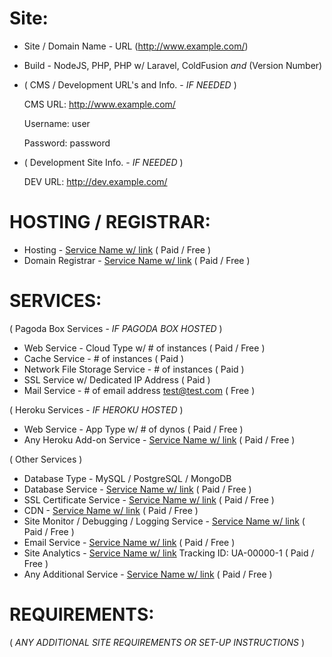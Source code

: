 Site:
=======
 - Site / Domain Name - URL (http://www.example.com/)
 - Build - NodeJS, PHP, PHP w/ Laravel, ColdFusion _and_ (Version Number)
 - ( CMS / Development URL's and Info. -  _IF NEEDED_ )

    CMS URL:  http://www.example.com/

    Username:  user

    Password:  password

 - ( Development Site Info. -  _IF NEEDED_ )

    DEV URL:  http://dev.example.com/

 HOSTING / REGISTRAR:
 ====================
 - Hosting - [Service Name w/ link](link) ( Paid / Free )
 - Domain Registrar - [Service Name w/ link](link) ( Paid / Free )

 SERVICES:
 =========

 ( Pagoda Box Services - _IF PAGODA BOX HOSTED_ )

 - Web Service - Cloud Type w/ # of instances ( Paid / Free )
 - Cache Service - # of instances ( Paid )
 - Network File Storage Service - # of instances ( Paid )
 - SSL Service w/ Dedicated IP Address ( Paid )
 - Mail Service - # of email address [test@test.com](mailto:test@test.com) ( Free )

 ( Heroku Services -  _IF HEROKU HOSTED_ )

 - Web Service - App Type w/ # of dynos ( Paid / Free )
 - Any Heroku Add-on Service - [Service Name w/ link](link) ( Paid / Free )

 ( Other Services )

 - Database Type - MySQL / PostgreSQL / MongoDB
 - Database Service - [Service Name w/ link](link) ( Paid / Free )
 - SSL Certificate Service - [Service Name w/ link](link) ( Paid / Free )
 - CDN - [Service Name w/ link](link) ( Paid / Free )
 - Site Monitor / Debugging / Logging Service - [Service Name w/ link](link) ( Paid / Free )
 - Email Service - [Service Name w/ link](link) ( Paid / Free )
 - Site Analytics - [Service Name w/ link](link) Tracking ID: UA-00000-1 ( Paid / Free )
 - Any Additional Service - [Service Name w/ link](link) ( Paid / Free )

 REQUIREMENTS:
 ==============
 ( _ANY ADDITIONAL SITE REQUIREMENTS OR SET-UP INSTRUCTIONS_ )
